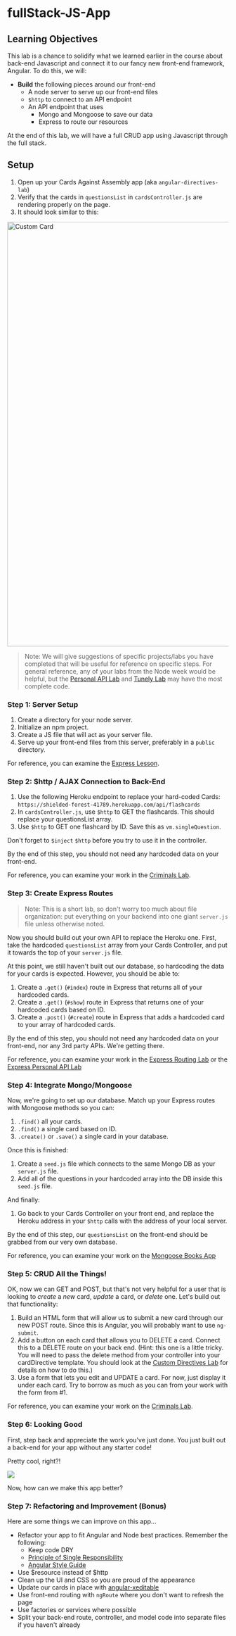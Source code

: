 # fullStack-JS-App

## Learning Objectives

This lab is a chance to solidify what we learned earlier in the course about back-end Javascript and connect it to our fancy new front-end framework, Angular.  To do this, we will:

* **Build** the following pieces around our front-end
    * A node server to serve up our front-end files
    * `$http` to connect to an API endpoint
    * An API endpoint that uses
      * Mongo and Mongoose to save our data
      * Express to route our resources

At the end of this lab, we will have a full CRUD app using Javascript through the full stack.

## Setup

1. Open up your Cards Against Assembly app (aka `angular-directives-lab`)
2. Verify that the cards in `questionsList` in `cardsController.js` are rendering properly on the page.
3. It should look similar to this:

<img width="965" alt="Custom Card" src="https://cloud.githubusercontent.com/assets/25366/9668827/a352dbf8-5238-11e5-8d00-80ccf02ca95c.png">

> Note: We will give suggestions of specific projects/labs you have completed that will be useful for reference on specific steps.  For general reference, any of your labs from the Node week would be helpful, but the [Personal API Lab](https://github.com/den-wdi-2/express-personal-api) and [Tunely Lab](https://github.com/den-wdi-2/tunely) may have the most complete code.

### Step 1: Server Setup

1. Create a directory for your node server.
2. Initialize an npm project.
2. Create a JS file that will act as your server file.
4. Serve up your front-end files from this server, preferably in a `public` directory.

For reference, you can examine the [Express Lesson](https://github.com/den-wdi-2/express).

### Step 2: $http / AJAX Connection to Back-End

1. Use the following Heroku endpoint to replace your hard-coded Cards: `https://shielded-forest-41789.herokuapp.com/api/flashcards`
2. In `cardsController.js`, use `$http` to GET the flashcards.  This should replace your questionsList array.
3. Use `$http` to GET one flashcard by ID.  Save this as `vm.singleQuestion`.

Don't forget to `$inject` `$http` before you try to use it in the controller.

By the end of this step, you should not need any hardcoded data on your front-end.

For reference, you can examine your work in the [Criminals Lab](https://github.com/den-wdi-2/http-lab).

### Step 3: Create Express Routes

>Note: This is a short lab, so don't worry too much about file organization: put everything on your backend into one giant `server.js` file unless otherwise noted.

Now you should build out your own API to replace the Heroku one.  First, take the hardcoded `questionsList` array from your Cards Controller, and put it towards the top of your `server.js` file.

At this point, we still haven't built out our database, so hardcoding the data for your cards is expected.  However, you should be able to:

1. Create a `.get()` (`#index`) route in Express that returns all of your hardcoded cards.
2. Create a `.get()` (`#show`) route in Express that returns one of your hardcoded cards based on ID.
3. Create a `.post()` (`#create`) route in Express that adds a hardcoded card to your array of hardcoded cards.

By the end of this step, you should not need any hardcoded data on your front-end, nor any 3rd party APIs.  We're getting there.

For reference, you can examine your work in the [Express Routing Lab](https://github.com/den-wdi-2/express-routing-lab) or the [Express Personal API Lab](https://github.com/den-wdi-2/express-personal-api)

### Step 4: Integrate Mongo/Mongoose

Now, we're going to set up our database.  Match up your Express routes with Mongoose methods so you can:

1. `.find()` all your cards.
2. `.find()` a single card based on ID.
3. `.create()` or `.save()` a single card in your database.

Once this is finished:

1. Create a `seed.js` file which connects to the same Mongo DB as your `server.js` file.
2. Add all of the questions in your hardcoded array into the DB inside this `seed.js` file.

And finally:

1. Go back to your Cards Controller on your front end, and replace the Heroku address in your `$http` calls with the address of your local server.

By the end of this step, our `questionsList` on the front-end should be grabbed from our very own database.

For reference, you can examine your work on the [Mongoose Books App](https://github.com/den-wdi-2/mongoose-books-app) 

### Step 5: CRUD All the Things!

OK, now we can GET and POST, but that's not very helpful for a user that is looking to *create* a *new* card, *update* a card, or *delete* one.  Let's build out that functionality:

1. Build an HTML form that will allow us to submit a new card through our new POST route.  Since this is Angular, you will probably want to use `ng-submit`.
2. Add a button on each card that allows you to DELETE a card.  Connect this to a DELETE route on your back end. (Hint: this one is a little tricky.  You will need to pass the delete method from your controller into your cardDirective template.  You should look at the [Custom Directives Lab](https://github.com/den-wdi-2/angular-directives-lab) for details on how to do this.)
3. Use a form that lets you edit and UPDATE a card.  For now, just display it under each card.  Try to borrow as much as you can from your work with the form from #1.

For reference, you can examine your work on the [Criminals Lab](https://github.com/den-wdi-2/http-lab).

### Step 6: Looking Good

First, step back and appreciate the work you've just done.  You just built out a back-end for your app without any starter code!

Pretty cool, right?!

![](http://i.imgur.com/M1nEp7h.gif)

Now, how can we make this app better?

### Step 7: Refactoring and Improvement (Bonus)

Here are some things we can improve on this app...

* Refactor your app to fit Angular and Node best practices.  Remember the following:
   * Keep code DRY
   * [Principle of Single Responsibility](https://en.wikipedia.org/wiki/Single_responsibility_principle)
   * [Angular Style Guide](https://github.com/den-wdi-2/angular-style-guide)
* Use $resource instead of $http
* Clean up the UI and CSS so you are proud of the appearance
* Update our cards in place with [angular-xeditable](https://vitalets.github.io/angular-xeditable/)
* Use front-end routing with `ngRoute` where you don't want to refresh the page
* Use factories or services where possible
* Split your back-end route, controller, and model code into separate files if you haven't already
